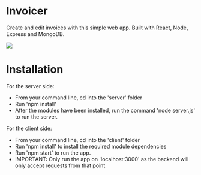 # Invoicer

Create and edit invoices with this simple web app. Built with React, Node, Express and MongoDB.


![](https://github.com/GavBaros/invoicer/blob/master/Dec-21-2018%2021-44-07.gif.sb-2a44b675-OgY82M)

# Installation 

For the server side:
- From your command line, cd into the 'server' folder
- Run 'npm install'
- After the modules have been installed, run the command 'node server.js' to run the server.


For the client side:
- From your command line, cd into the 'client' folder
- Run 'npm install' to install the required module dependencies
- Run 'npm start' to run the app.
- IMPORTANT: Only run the app on 'localhost:3000' as the backend will only accept requests from that point


